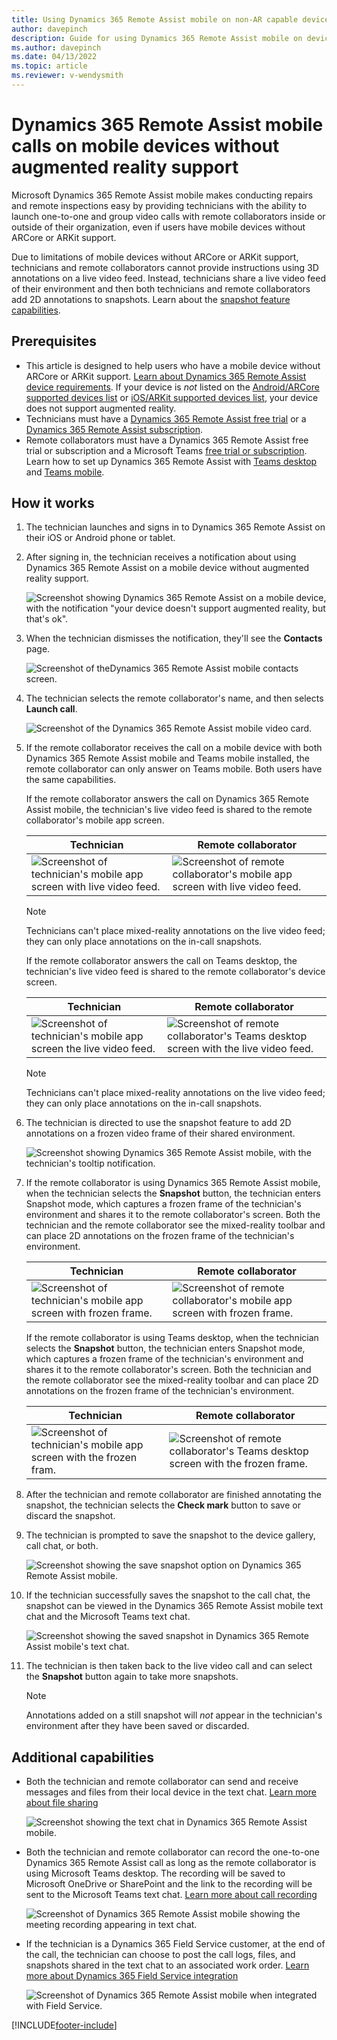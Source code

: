 ```yaml
---
title: Using Dynamics 365 Remote Assist mobile on non-AR capable devices 
author: davepinch
description: Guide for using Dynamics 365 Remote Assist mobile on devices without AR capabilities.
ms.author: davepinch
ms.date: 04/13/2022
ms.topic: article
ms.reviewer: v-wendysmith
---
```


# Dynamics 365 Remote Assist mobile calls on mobile devices without augmented reality support

Microsoft Dynamics 365 Remote Assist mobile makes conducting repairs and remote inspections easy by providing technicians with the ability to launch one-to-one and group video calls with remote collaborators inside or outside of their organization, even if users have mobile devices without ARCore or ARKit support.

Due to limitations of mobile devices without ARCore or ARKit support, technicians and remote collaborators cannot provide instructions using 3D annotations on a live video feed. Instead, technicians share a live video feed of their environment and then both technicians and remote collaborators add 2D annotations to snapshots.  Learn about the [snapshot feature capabilities](./annotate-snapshot.md).

## Prerequisites

- This article is designed to help users who have a mobile device without ARCore or ARKit support. [Learn about Dynamics 365 Remote Assist device requirements](../requirements.md). If your device is *not* listed on the [Android/ARCore supported devices list](https://developers.google.com/ar/discover/supported-devices) or [iOS/ARKit supported devices list](https://developers.google.com/ar/discover/supported-devices#ios), your device does not support augmented reality.
- Technicians must have a [Dynamics 365 Remote Assist free trial](../try-remote-assist.md) or a [Dynamics 365 Remote Assist subscription](../buy-remote-assist.md).
- Remote collaborators must have a Dynamics 365 Remote Assist free trial or subscription and a Microsoft Teams [free trial or subscription](https://www.microsoft.com/microsoft-365/microsoft-teams/group-chat-software). Learn how to set up Dynamics 365 Remote Assist with [Teams desktop](../teams-pc-all.md) and [Teams mobile](../teams-mobile-all.md).

## How it works

1. The technician launches and signs in to Dynamics 365 Remote Assist on their iOS or Android phone or tablet.

2. After signing in, the technician receives a notification about using Dynamics 365 Remote Assist on a mobile device without augmented reality support.

   ![Screenshot showing Dynamics 365 Remote Assist on a mobile device, with the notification "your device doesn't support augmented reality, but that's ok".](./media/no-ar-1.jpg "AR Notification")

3. When the technician dismisses the notification, they'll see the **Contacts** page.

   ![Screenshot of theDynamics 365 Remote Assist mobile contacts screen.](./media/no-ar-2.jpg "Contacts")

4. The technician selects the remote collaborator's name, and then selects **Launch call**.   

   ![Screenshot of the Dynamics 365 Remote Assist mobile video card.](./media/no-ar-launch-call.jpg "Screenshot of the Dynamics 365 Remote Assist mobile video card")
   

5. If the remote collaborator receives the call on a mobile device with both Dynamics 365 Remote Assist mobile and Teams mobile installed, the remote collaborator can only answer on Teams mobile. Both users have the same capabilities.

   If the remote collaborator answers the call on Dynamics 365 Remote Assist mobile, the technician's live video feed is shared to the remote collaborator's mobile app screen.

    |Technician|Remote collaborator|
    |------------------------------------------------|------------------------------------------------|
    |![Screenshot of technician's mobile app screen with live video feed.](./media/technician-7.jpg)|![Screenshot of remote collaborator's mobile app screen with live video feed.](./media/remote-collaborator-7.jpg)|  

   > [!NOTE]
   > Technicians can't place mixed-reality annotations on the live video feed; they can only place annotations on the in-call snapshots.

   If the remote collaborator answers the call on Teams desktop, the technician's live video feed is shared to the remote collaborator's device screen.
   
   |Technician|Remote collaborator|
   |----------------------------------|--------------------------------------------------------------------|
   |![Screenshot of technician's mobile app screen the live video feed.](./media/technician-8.jpg)|![Screenshot of remote collaborator's Teams desktop screen with the live video feed.](./media/remote-collaborator-desktop-8.jpg)|  

   > [!NOTE]
   > Technicians can't place mixed-reality annotations on the live video feed; they can only place annotations on the in-call snapshots.

   

6. The technician is directed to use the snapshot feature to add 2D annotations on a frozen video frame of their shared environment.

   ![Screenshot showing Dynamics 365 Remote Assist mobile, with the technician's tooltip notification.](./media/technician-share-snapshot.jpg "Screenshot showing Dynamics 365 Remote Assist mobile, with the technician's tooltip notification")

7. If the remote collaborator is using Dynamics 365 Remote Assist mobile, when the technician selects the **Snapshot** button, the technician enters Snapshot mode, which captures a frozen frame of the technician's environment and shares it to the remote collaborator's screen. Both the technician and the remote collaborator see the mixed-reality toolbar and can  place 2D annotations on the frozen frame of the technician's environment.

   |Technician|Remote collaborator|
   |------------------------------------------------|------------------------------------------------|
   |![Screenshot of technician's mobile app screen with frozen frame.](./media/technician-9.jpg)|![Screenshot of remote collaborator's mobile app screen with frozen frame.](./media/remote-collaborator-9.jpg)|  

   If the remote collaborator is using Teams desktop, when the technician selects the **Snapshot** button, the technician enters Snapshot mode, which captures a frozen frame of the technician's environment and shares it to the remote collaborator's screen. Both the technician and the remote collaborator see the mixed-reality toolbar and can place 2D annotations on the frozen frame of the technician's environment.

   |Technician|Remote collaborator|
   |----------------------------------|--------------------------------------------------------------------|
   |![Screenshot of technician's mobile app screen with the frozen fram.](./media/technician-10.jpg)|![Screenshot of remote collaborator's Teams desktop screen with the frozen frame.](./media/remote-collaborator-desktop-10.jpg)| 

8. After the technician and remote collaborator are finished annotating the snapshot, the technician selects the **Check mark** button to save or discard the snapshot.

9. The technician is prompted to save the snapshot to the device gallery, call chat, or both. 

    ![Screenshot showing the save snapshot option on Dynamics 365 Remote Assist mobile.](./media/no-ar-3.jpg)

10. If the technician successfully saves the snapshot to the call chat, the snapshot can be viewed in the Dynamics 365 Remote Assist mobile text chat and the Microsoft Teams text chat.

    ![Screenshot showing the saved snapshot in Dynamics 365 Remote Assist mobile's text chat.](./media/no-ar-4.jpg)

11. The technician is then taken back to the live video call and can select the **Snapshot** button again to take more snapshots.

    > [!NOTE]
    > Annotations added on a still snapshot will *not* appear in the technician's environment after they have been saved or discarded.

## Additional capabilities

- Both the technician and remote collaborator can send and receive messages and files from their local device in the text chat. [Learn more about file sharing](./file-sharing.md)

    ![Screenshot showing the text chat in Dynamics 365 Remote Assist mobile.](./media/no-ar-5.jpg)

- Both the technician and remote collaborator can record the one-to-one Dynamics 365 Remote Assist call as long as the remote collaborator is using Microsoft Teams desktop. The recording will be saved to Microsoft OneDrive or SharePoint and the link to the recording will be sent to the Microsoft Teams text chat. [Learn more about call recording](./call-recording.md)

    ![Screenshot of Dynamics 365 Remote Assist mobile showing the meeting recording appearing in text chat.](./media/no-ar-6.jpg)

- If the technician is a Dynamics 365 Field Service customer, at the end of the call, the technician can choose to post the call logs, files, and snapshots shared in the text chat to an associated work order. [Learn more about Dynamics 365 Field Service integration](./fs-integration.md)

    ![Screenshot of Dynamics 365 Remote Assist mobile when integrated with Field Service.](./media/no-ar-7.jpg "Field Service")


[!INCLUDE[footer-include](../../includes/footer-banner.md)]
